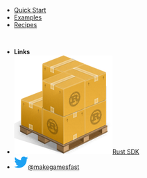 - [Quick Start](/quick-start)
- [Examples](/examples)
- [Recipes](/recipes)

<br />

- **Links**
- [![Rust SDK](_media/cargo.png ':size=16x16')Rust SDK](https://crates.io/crates/turbo-genesis-sdk)
- [![Twitter](_media/twitter.svg)@makegamesfast](https://twitter.com/makegamesfast)